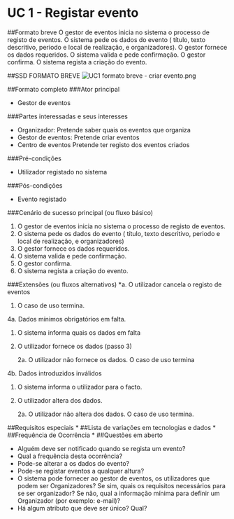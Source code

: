 # UC 1 - Registar evento

##Formato breve
O gestor de eventos inicia no sistema o processo de registo de eventos.
O sistema pede os dados do evento ( título, texto descritivo, periodo e local de realização, e organizadores).
O gestor fornece os dados requeridos.
O sistema valida e pede confirmação.
O gestor confirma.
O sistema regista a criação do evento.

##SSD FORMATO BREVE
![UC1 formato breve - criar evento.png](https://bitbucket.org/repo/goXzaB/images/2163320165-UC1%20formato%20breve%20-%20criar%20evento.png)


##Formato completo
###Ator principal
* Gestor de eventos
    

###Partes interessadas e seus interesses
* Organizador: Pretende saber quais os eventos que organiza
* Gestor de eventos: Pretende criar eventos
* Centro de eventos Pretende ter registo dos eventos criados

###Pré-condições
* Utilizador registado no sistema 

###Pós-condições
* Evento registado
    

###Cenário de sucesso principal (ou fluxo básico)
1. O gestor de eventos inicia no sistema o processo de registo de eventos.
2. O sistema pede os dados do evento ( título, texto descritivo, periodo e local de realização, e organizadores)
3. O gestor fornece os dados requeridos.
4. O sistema valida e pede confirmação.
5. O gestor confirma.
6. O sistema regista a criação do evento.
    

###Extensões (ou fluxos alternativos)
*a. O utilizador cancela o registo de eventos

1. O caso de uso termina.

4a. Dados mínimos obrigatórios em falta.

1. O sistema informa quais os dados em falta

2. O utilizador fornece os dados (passo 3)

	2a. O utilizador não fornece os dados. O caso de uso termina

4b. Dados introduzidos inválidos	

1. O sistema informa o utilizador para o facto.

2. O utilizador altera dos dados.

	2a. O utilizador não altera dos dados. O caso de uso termina.

##Requisitos especiais
*
##Lista de variações em tecnologias e dados
*
##Frequência de Ocorrência
*
##Questões em aberto
* Alguém deve ser notificado quando se regista um evento? 
* Qual a frequência desta ocorrência?
* Pode-se alterar a os dados do evento?
* Pode-se registar eventos a qualquer altura?
* O sistema pode fornecer ao gestor de eventos, os utilizadores que podem ser Organizadores? Se sim, quais os requisitos necessários para se ser organizador? Se não, qual a informação mínima para definir um Organizador (por exemplo: e-mail)?
* Há algum atributo que deve ser único? Qual?